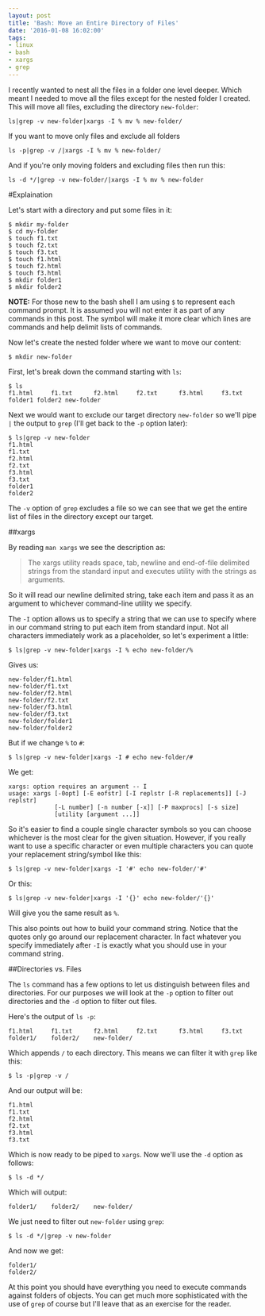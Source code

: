 ```yaml
---
layout: post
title: 'Bash: Move an Entire Directory of Files'
date: '2016-01-08 16:02:00'
tags:
- linux
- bash
- xargs
- grep
---
```


I recently wanted to nest all the files in a folder one level deeper. Which meant I needed to move all the files except for the nested folder I created. This will move all files, excluding the directory `new-folder`: 

    ls|grep -v new-folder|xargs -I % mv % new-folder/

If you want to move only files and exclude all folders

    ls -p|grep -v /|xargs -I % mv % new-folder/

And if you're only moving folders and excluding files then run this:

    ls -d */|grep -v new-folder/|xargs -I % mv % new-folder

#Explaination

Let's start with a directory and put some files in it:

    $ mkdir my-folder
    $ cd my-folder
    $ touch f1.txt
    $ touch f2.txt
    $ touch f3.txt
    $ touch f1.html
    $ touch f2.html
    $ touch f3.html
    $ mkdir folder1
    $ mkdir folder2

**NOTE:** For those new to the bash shell I am using `$` to represent each command prompt. It is assumed you will not enter it as part of any commands in this post. The symbol will make it more clear which lines are commands and help delimit lists of commands. 

Now let's create the nested folder where we want to move our content:

    $ mkdir new-folder

First, let's break down the command starting with `ls`:

    $ ls
    f1.html		f1.txt		f2.html		f2.txt		f3.html		f3.txt		folder1	folder2	new-folder

Next we would want to exclude our target directory `new-folder` so we'll pipe `|` the output to `grep` (I'll get back to the `-p` option later):

    $ ls|grep -v new-folder
    f1.html
    f1.txt
    f2.html
    f2.txt
    f3.html
    f3.txt
    folder1
    folder2

The `-v` option of `grep` excludes a file so we can see that we get the entire list of files in the directory except our target.

##xargs

By reading `man xargs` we see the description as:

> The xargs utility reads space, tab, newline and end-of-file delimited strings from the standard input and executes utility with the strings as arguments.

So it will read our newline delimited string, take each item and pass it as an argument to whichever command-line utility we specify.
    
The `-I` option allows us to specify a string that we can use to specify where in our command string to put each item from standard input. Not all characters immediately work as a placeholder, so let's experiment a little:

    $ ls|grep -v new-folder|xargs -I % echo new-folder/%

Gives us:

    new-folder/f1.html
    new-folder/f1.txt
    new-folder/f2.html
    new-folder/f2.txt
    new-folder/f3.html
    new-folder/f3.txt
    new-folder/folder1
    new-folder/folder2

But if we change `%` to `#`:

    $ ls|grep -v new-folder|xargs -I # echo new-folder/#

We get:

    xargs: option requires an argument -- I
    usage: xargs [-0opt] [-E eofstr] [-I replstr [-R replacements]] [-J replstr]
                 [-L number] [-n number [-x]] [-P maxprocs] [-s size]
                 [utility [argument ...]]

So it's easier to find a couple single character symbols so you can choose whichever is the most clear for the given situation. However, if you really want to use a specific character or even multiple characters you can quote your replacement string/symbol like this:

    $ ls|grep -v new-folder|xargs -I '#' echo new-folder/'#'

Or this: 

    $ ls|grep -v new-folder|xargs -I '{}' echo new-folder/'{}'

Will give you the same result as `%`.

This also points out how to build your command string. Notice that the quotes only go around our replacement character. In fact whatever you specify immediately after `-I` is exactly what you should use in your command string.

##Directories vs. Files

The `ls` command has a few options to let us distinguish between files and directories. For our purposes we will look at the `-p` option to filter out directories and the `-d` option to filter out files.

Here's the output of `ls -p`:

    f1.html		f1.txt		f2.html		f2.txt		f3.html		f3.txt		folder1/	folder2/	new-folder/

Which appends `/` to each directory. This means we can filter it with `grep` like this:

    $ ls -p|grep -v /

And our output will be:

    f1.html
    f1.txt
    f2.html
    f2.txt
    f3.html
    f3.txt

 Which is now ready to be piped to `xargs`. Now we'll use the `-d` option as follows:

    $ ls -d */

Which will output:

    folder1/	folder2/	new-folder/

We just need to filter out `new-folder` using `grep`:

    $ ls -d */|grep -v new-folder

And now we get:

    folder1/
    folder2/

At this point you should have everything you need to execute commands against folders of objects. You can get much more sophisticated with the use of `grep` of course but I'll leave that as an exercise for the reader.